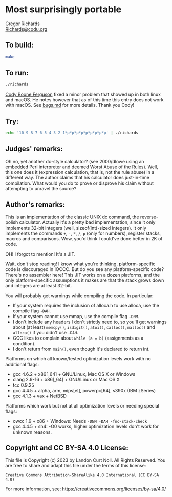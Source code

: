 # Most surprisingly portable

Gregor Richards  
<Richards@codu.org>  

## To build:

```sh
make
```

## To run:

```sh
./richards
```

[Cody Boone Ferguson](/winners.html#Cody_Boone_Ferguson) fixed a minor problem
that showed up in both linux and macOS. He notes however that as of this time
this entry does not work with macOS. See [bugs.md](/bugs.md) for more details.
Thank you Cody!

## Try:

```sh
echo '10 9 8 7 6 5 4 3 2 1*p*p*p*p*p*p*p*p*p' | ./richards
```


## Judges' remarks:

Oh no, yet another dc-style calculator? (see 2000/dlowe using an embedded Perl
interpreter and deemed Worst Abuse of the Rules). 
Well, this one does it (expression calculation, that is, not the rule abuse) in a different way. 
The author claims that his calculator does just-in-time compilation.
What would you do to prove or disprove his claim without attempting to unravel the source?

## Author's remarks:

This is an implementation of the classic UNIX dc command, the reverse-polish
calculator. Actually it's a pretty bad implementation, since it only implements
32-bit integers (well, sizeof(int)-sized integers). It only implements the
commands `+`, `-`, `*`, `/`, `p` (only for numbers), register stacks, macros and
comparisons. Wow, you'd think I could've done better in 2K of code.

OH! I forgot to mention! It's a JIT.

Wait, don't stop reading! I know what you're thinking, platform-specific code
is discouraged in IOCCC. But do you see any platform-specific code? There's no
assembler here! This JIT works on a dozen platforms, and the only
platform-specific assumptions it makes are that the stack grows down and
integers are at least 32-bit.

You will probably get warnings while compiling the code. In particular:

 * If your system requires the inclusion of alloca.h to use alloca, use the
   compile flag `-DAH`.
 * If your system cannot use mmap, use the compile flag `-DNM`.
 * I don't include any headers I don't strictly need to, so you'll get warnings
   about (at least) `memcpy()`, `isdigit()`, `atoi()`, `calloc()`, `malloc()`
   and `alloca()` if you didn't use `-DAH`.
 * GCC likes to complain about `while (a = b)` (assignments as a condition).
 * I don't return from `main()`, even though it's declared to return int.

Platforms on which all known/tested optimization levels work with no additional
flags:

 * gcc 4.6.2 + x86[\_64] + GNU/Linux, Mac OS X or Windows
 * clang 2.9-16 + x86[\_64] + GNU/Linux or Mac OS X
 * tcc 0.9.25
 * gcc 4.4.5 + alpha, arm, mips[el], powerpc[64], s390x (IBM zSeries)
 * gcc 4.1.3 + vax + NetBSD

Platforms which work but not at all optimization levels or needing special
flags:

 * owcc 1.9 + x86 + Windows: Needs `-DNM -DAH -fno-stack-check`
 * gcc 4.4.5 + sh4: -O0 works, higher optimization levels don't work for unknown reasons.

## Copyright and CC BY-SA 4.0 License:

This file is Copyright (c) 2023 by Landon Curt Noll.  All Rights Reserved.
You are free to share and adapt this file under the terms of this license:

    Creative Commons Attribution-ShareAlike 4.0 International (CC BY-SA 4.0)

For more information, see: https://creativecommons.org/licenses/by-sa/4.0/
